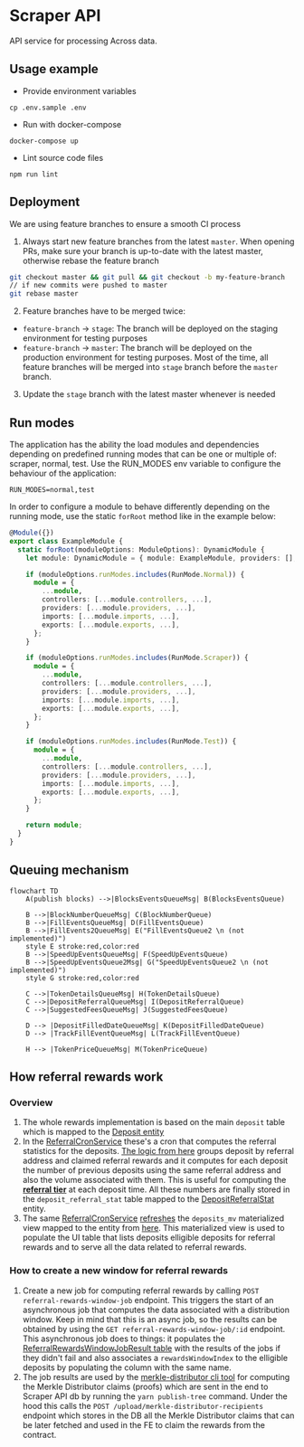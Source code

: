 # Scraper API

API service for processing Across data.

## Usage example

* Provide environment variables
```shell script
cp .env.sample .env
```    

* Run with docker-compose 
```shell script
docker-compose up
```  

* Lint source code files
```shell script
npm run lint
```

## Deployment

We are using feature branches to ensure a smooth CI process

1. Always start new feature branches from the latest `master`. When opening PRs, make sure your branch is up-to-date with the latest master, otherwise rebase the feature branch

```bash
git checkout master && git pull && git checkout -b my-feature-branch
// if new commits were pushed to master
git rebase master
```

2. Feature branches have to be merged twice:
  - `feature-branch` -> `stage`: The branch will be deployed on the staging environment for testing purposes
  - `feature-branch` -> `master`: The branch will be deployed on the production environment for testing purposes. Most of the time, all feature branches will be merged into `stage` branch before the `master` branch.

3. Update the `stage` branch with the latest master whenever is needed 

## Run modes

The application has the ability the load modules and dependencies depending on predefined running modes that can be one or multiple of: scraper, normal, test. Use the RUN_MODES env variable to configure the behaviour of the application:

```
RUN_MODES=normal,test
```

In order to configure a module to behave differently depending on the running mode, use the static `forRoot` method like in the example below:

```ts
@Module({})
export class ExampleModule {
  static forRoot(moduleOptions: ModuleOptions): DynamicModule {
    let module: DynamicModule = { module: ExampleModule, providers: [], controllers: [], imports: [], exports: [] };

    if (moduleOptions.runModes.includes(RunMode.Normal)) {
      module = {
        ...module,
        controllers: [...module.controllers, ...],
        providers: [...module.providers, ...],
        imports: [...module.imports, ...],
        exports: [...module.exports, ...],
      };
    }

    if (moduleOptions.runModes.includes(RunMode.Scraper)) {
      module = {
        ...module,
        controllers: [...module.controllers, ...],
        providers: [...module.providers, ...],
        imports: [...module.imports, ...],
        exports: [...module.exports, ...],
      };
    }

    if (moduleOptions.runModes.includes(RunMode.Test)) {
      module = {
        ...module,
        controllers: [...module.controllers, ...],
        providers: [...module.providers, ...],
        imports: [...module.imports, ...],
        exports: [...module.exports, ...],
      };
    }

    return module;
  }
}
```

## Queuing mechanism

```mermaid
flowchart TD
    A(publish blocks) -->|BlocksEventsQueueMsg| B(BlocksEventsQueue)

    B -->|BlockNumberQueueMsg| C(BlockNumberQueue)
    B -->|FillEventsQueueMsg| D(FillEventsQueue)
    B -->|FillEvents2QueueMsg| E("FillEventsQueue2 \n (not implemented)")
    style E stroke:red,color:red
    B -->|SpeedUpEventsQueueMsg| F(SpeedUpEventsQueue)
    B -->|SpeedUpEventsQueue2Msg| G("SpeedUpEventsQueue2 \n (not implemented)")
    style G stroke:red,color:red

    C -->|TokenDetailsQueueMsg| H(TokenDetailsQueue)
    C -->|DepositReferralQueueMsg| I(DepositReferralQueue)
    C -->|SuggestedFeesQueueMsg| J(SuggestedFeesQueue)
    
    D --> |DepositFilledDateQueueMsg| K(DepositFilledDateQueue)
    D --> |TrackFillEventQueueMsg| L(TrackFillEventQueue)

    H --> |TokenPriceQueueMsg| M(TokenPriceQueue)
  ```


## How referral rewards work

### Overview

1. The whole rewards implementation is based on the main `deposit` table which is mapped to the [Deposit entity](https://github.com/across-protocol/scraper-api/blob/master/src/modules/deposit/model/deposit.entity.ts)
2. In the [ReferralCronService](https://github.com/across-protocol/scraper-api/blob/stage/src/modules/referral/services/cron-service.ts) these's a cron that computes the referral statistics for the deposits. [The logic from here](https://github.com/across-protocol/scraper-api/blob/stage/src/modules/referral/services/service.ts#L268) groups deposit by referral address and claimed referral rewards and it computes for each deposit the number of previous deposits using the same referral address and also the volume associated with them. This is useful for computing the [**referral tier**](https://github.com/across-protocol/scraper-api/blob/stage/src/modules/referral/services/service.ts#L156-L171) at each deposit time. All these numbers are finally stored in the `deposit_referral_stat` table mapped to the [DepositReferralStat](https://github.com/across-protocol/scraper-api/blob/stage/src/modules/deposit/model/deposit-referral-stat.entity.ts) entity.
3. The same [ReferralCronService](https://github.com/across-protocol/scraper-api/blob/stage/src/modules/referral/services/cron-service.ts) [refreshes](https://github.com/across-protocol/scraper-api/blob/stage/src/modules/referral/services/cron-service.ts#L43C84-L43C95) the `deposits_mv` materialized view mapped to the entity from [here](https://github.com/across-protocol/scraper-api/blob/stage/src/modules/deposit/model/DepositsMv.entity.ts). This materialized view is used to populate the UI table that lists deposits elligible deposits for referral rewards and to serve all the data related to referral rewards.

### How to create a new window for referral rewards

1. Create a new job for computing referral rewards by calling `POST referral-rewards-window-job` endpoint. This triggers the start of an asynchronous job that computes the data associated with a distribution window. Keep in mind that this is an async job, so the results can be obtained by using the `GET referral-rewards-window-job/:id` endpoint. 
This asynchronous job does to things: it populates the [ReferralRewardsWindowJobResult table](https://github.com/across-protocol/scraper-api/blob/master/src/modules/referral/model/ReferralRewardsWindowJobResult.entity.ts) with the results of the jobs if they didn't fail and also associates a `rewardsWindowIndex` to the elligible deposits by populating the column with the same name.
2. The job results are used by the [merkle-distributor cli tool](https://github.com/across-protocol/merkle-distributor) for computing the Merkle Distributor claims (proofs) which are sent in the end to Scraper API db by running the `yarn publish-tree` command. Under the hood this calls the `POST /upload/merkle-distributor-recipients` endpoint which stores in the DB all the Merkle Distributor claims that can be later fetched and used in the FE to claim the rewards from the contract.
